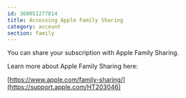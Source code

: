 ```yaml
---
id: 360051277814
title: Accessing Apple Family Sharing
category: account
section: family
---
```

You can share your subscription with Apple Family Sharing.

Learn more about Apple Family Sharing here:

[https://www.apple.com/family-sharing/](https://support.apple.com/HT203046)